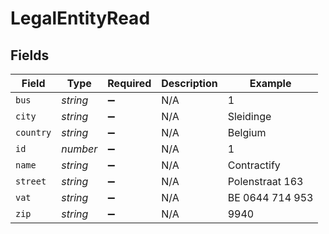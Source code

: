 # LegalEntityRead


## Fields

| Field              | Type               | Required           | Description        | Example            |
| ------------------ | ------------------ | ------------------ | ------------------ | ------------------ |
| `bus`              | *string*           | :heavy_minus_sign: | N/A                | 1                  |
| `city`             | *string*           | :heavy_minus_sign: | N/A                | Sleidinge          |
| `country`          | *string*           | :heavy_minus_sign: | N/A                | Belgium            |
| `id`               | *number*           | :heavy_minus_sign: | N/A                | 1                  |
| `name`             | *string*           | :heavy_minus_sign: | N/A                | Contractify        |
| `street`           | *string*           | :heavy_minus_sign: | N/A                | Polenstraat 163    |
| `vat`              | *string*           | :heavy_minus_sign: | N/A                | BE 0644 714 953    |
| `zip`              | *string*           | :heavy_minus_sign: | N/A                | 9940               |
